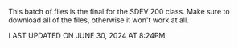 This batch of files is the final for the SDEV 200 class. Make sure to download all of the files, otherwise it won't work at all.

LAST UPDATED ON JUNE 30, 2024 AT 8:24PM

